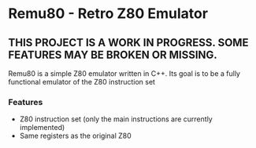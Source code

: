 # Remu80 - Retro Z80 Emulator

## THIS PROJECT IS A WORK IN PROGRESS. SOME FEATURES MAY BE BROKEN OR MISSING.

Remu80 is a simple Z80 emulator written in C++. Its goal is to be a fully functional emulator of the Z80 instruction set

### Features
- Z80 instruction set (only the main instructions are currently implemented)
- Same registers as the original Z80